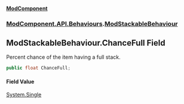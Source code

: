 #### [ModComponent](index.md 'index')
### [ModComponent.API.Behaviours](index.md#ModComponent.API.Behaviours 'ModComponent.API.Behaviours').[ModStackableBehaviour](ModStackableBehaviour.md 'ModComponent.API.Behaviours.ModStackableBehaviour')

## ModStackableBehaviour.ChanceFull Field

Percent chance of the item having a full stack.

```csharp
public float ChanceFull;
```

#### Field Value
[System.Single](https://docs.microsoft.com/en-us/dotnet/api/System.Single 'System.Single')